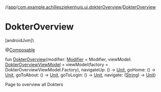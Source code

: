 //[app](../../index.md)/[com.example.achillesziekenhuis.ui.dokterOverview](index.md)/[DokterOverview](-dokter-overview.md)

# DokterOverview

[androidJvm]\

@[Composable](https://developer.android.com/reference/kotlin/androidx/compose/runtime/Composable.html)

fun [DokterOverview](-dokter-overview.md)(modifier: [Modifier](https://developer.android.com/reference/kotlin/androidx/compose/ui/Modifier.html) = Modifier, viewModel: [DokterOverviewViewModel](-dokter-overview-view-model/index.md) = viewModel(factory = DokterOverviewViewModel.Factory), navigateUp: () -&gt; [Unit](https://kotlinlang.org/api/latest/jvm/stdlib/kotlin/-unit/index.html), goHome: () -&gt; [Unit](https://kotlinlang.org/api/latest/jvm/stdlib/kotlin/-unit/index.html), goToAbout: () -&gt; [Unit](https://kotlinlang.org/api/latest/jvm/stdlib/kotlin/-unit/index.html), goToLogin: () -&gt; [Unit](https://kotlinlang.org/api/latest/jvm/stdlib/kotlin/-unit/index.html), navigate: ([String](https://kotlinlang.org/api/latest/jvm/stdlib/kotlin/-string/index.html)) -&gt; [Unit](https://kotlinlang.org/api/latest/jvm/stdlib/kotlin/-unit/index.html))

Page to overview all Dokters
